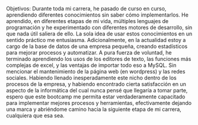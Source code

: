 Objetivos:
Durante toda mi carrera, he pasado de curso en curso, aprendiendo diferentes conocimientos sin saber cómo implementarlos. He aprendido, en diferentes etapas de mi vida, múltiples lenguajes de programación y he experimentado con diferentes motores de desarrollo, sin que nada útil saliera de ello. La sola idea de usar estos conocimientos en un sentido práctico me entusiasma.
Adicionalmente, en la actualidad estoy a cargo de la base de datos de una empresa pequeña, creando estadísticos para mejorar procesos y automatizar. A pura fuerza de voluntad, he terminado aprendiendo los usos de los editores de texto, las funciones más complejas de excel, y las ventajas de importar todo eso a MySQL. Sin mencionar el mantenimiento de la página web (en wordpress) y las redes sociales. Habiendo llenado inesperadamente este nicho dentro de los procesos de la empresa, y habiendo encontrado cierta satisfacción en un aspecto de la informática del cual nunca pensé que llegaría a tomar parte, espero que este bootcamp me permita estar verdaderamente capacitado para implementar mejores procesos y herramientas, efectivamente dejando una marca y abriéndome camino hacia la siguiente etapa de mi carrera, cualquiera que esa sea.
